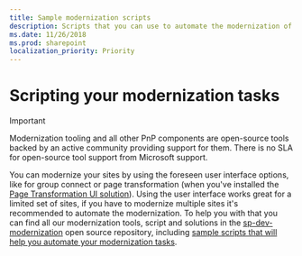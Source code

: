 ```yaml
---
title: Sample modernization scripts
description: Scripts that you can use to automate the modernization of your sites
ms.date: 11/26/2018
ms.prod: sharepoint
localization_priority: Priority
---
```


# Scripting your modernization tasks

> [!IMPORTANT]
> Modernization tooling and all other PnP components are open-source tools backed by an active community providing support for them. There is no SLA for open-source tool support from Microsoft support.

You can modernize your sites by using the foreseen user interface options, like for group connect or page transformation (when you've installed the [Page Transformation UI solution](https://aka.ms/sppnp-pagetransformationui)). Using the user interface works great for a limited set of sites, if you have to modernize multiple sites it's recommended to automate the modernization. To help you with that you can find all our modernization tools, script and solutions in the [sp-dev-modernization](https://aka.ms/sppnp-modernization-git) open source repository, including [sample scripts that will help you automate your modernization tasks](https://aka.ms/sppnp-modernization-scripts).
